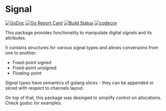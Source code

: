 # Signal

[![GoDoc](https://godoc.org/pipelined.dev/signal?status.svg)](https://godoc.org/pipelined.dev/signal)
[![Go Report Card](https://goreportcard.com/badge/pipelined.dev/signal)](https://goreportcard.com/report/pipelined.dev/signal)
[![Build Status](https://travis-ci.org/pipelined/signal.svg?branch=master)](https://travis-ci.org/pipelined/signal)
[![codecov](https://codecov.io/gh/pipelined/signal/branch/master/graph/badge.svg)](https://codecov.io/gh/pipelined/signal)

This package provides functionality to manipulate digital signals and its
attributes.

It contains structures for various signal types and allows
conversions from one to another:

* Fixed-point signed
* Fixed-point unsigned
* Floating-point

Signal types have semantics of golang slices - they can be appended or
sliced with respect to channels layout.

On top of that, this package was desinged to simplify control on
allocations. Check godoc for examples.
